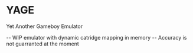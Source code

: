 # YAGE
Yet Another Gameboy Emulator

-- WIP emulator with dynamic catridge mapping in memory --
Accuracy is not guarranted at the moment

